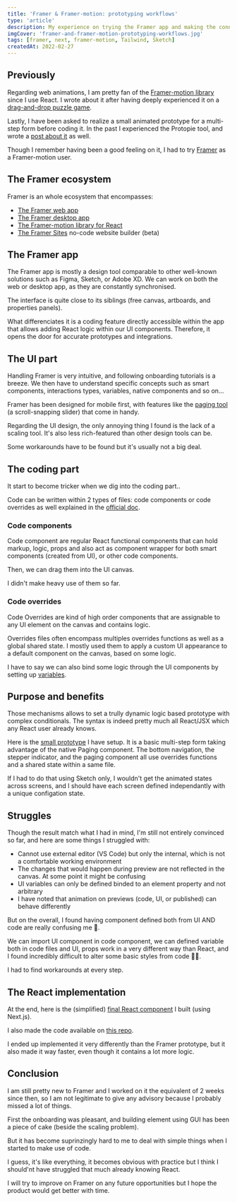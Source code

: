 ```yaml
---
title: 'Framer & Framer-motion: prototyping workflows'
type: 'article'
description: My experience on trying the Framer app and making the connexion with the React Framer-motion library.
imgCover: 'framer-and-framer-motion-prototyping-workflows.jpg'
tags: [framer, next, framer-motion, Tailwind, Sketch]
createdAt: 2022-02-27
---
```


## Previously

Regarding web animations, I am pretty fan of the [Framer-motion library](https://www.framer.com/motion/) since I use React. I wrote about it after having deeply experienced it on a [drag-and-drop puzzle game](/posts/drag-and-drop-puzzle-game-with-framer-motion).

Lastly, I have been asked to realize a small animated prototype for a multi-step form before coding it. In the past I experienced the Protopie tool, and wrote a [post about it](/posts/ui-prototypes-with-protopie) as well.

Though I remember having been a good feeling on it, I had to try [Framer](https://framer.com/) as a Framer-motion user.

## The Framer ecosystem

Framer is an whole ecosystem that encompasses:

- [The Framer web app](https://www.framer.com/)
- [The Framer desktop app](https://www.framer.com/downloads/)
- [The Framer-motion library for React](https://www.framer.com/motion/)
- [The Framer Sites](https://www.framer.com/sites/) no-code website builder (beta)

## The Framer app

The Framer app is mostly a design tool comparable to other well-known solutions such as Figma, Sketch, or Adobe XD. We can work on both the web or desktop app, as they are constantly synchronised.

The interface is quite close to its siblings (free canvas, artboards, and properties panels).

What differenciates it is a coding feature directly accessible within the app that allows adding React logic within our UI components. Therefore, it opens the door for accurate prototypes and integrations.

## The UI part

Handling Framer is very intuitive, and following onboarding tutorials is a breeze. We then have to understand specific concepts such as smart components, interactions types, variables, native components and so on...

Framer has been designed for mobile first, with features like the [paging tool](https://www.framer.com/support/using-framer/layers-page/) (a scroll-snapping slider) that come in handy.

Regarding the UI design, the only annoying thing I found is the lack of a scaling tool. It's also less rich-featured than other design tools can be.

Some workarounds have to be found but it's usually not a big deal.

## The coding part

It start to become tricker when we dig into the coding part..

Code can be written within 2 types of files: code components or code overrides as well explained in the [official doc](https://www.framer.com/docs/guides/).

### Code components

Code component are regular React functional components that can hold markup, logic, props and also act as component wrapper for both smart components (created from UI), or other code components.

Then, we can drag them into the UI canvas.

I didn't make heavy use of them so far.

### Code overrides

Code Overrides are kind of high order components that are assignable to any UI element on the canvas and contains logic.

Overrides files often encompass multiples overrides functions as well as a global shared state.
I mostly used them to apply a custom UI appearance to a default component on the canvas, based on some logic.

I have to say we can also bind some logic through the UI components by setting up [variables](https://www.framer.com/support/using-framer/variables/).

## Purpose and benefits

Those mechanisms allows to set a trully dynamic logic based prototype with complex conditionals. The syntax is indeed pretty much all React/JSX which any React user already knows.

Here is the [small prototype](https://framer.com/share/Multi-step-form--qwox9eKuo0rNKAzwQcGw/xGzOl5yq1) I have setup. It is a basic multi-step form taking advantage of the native Paging component. The bottom navigation, the stepper indicator, and the paging component all use overrides functions and a shared state within a same file.

If I had to do that using Sketch only, I wouldn't get the animated states across screens, and I should have each screen defined independantly with a unique configation state.

## Struggles

Though the result match what I had in mind, I'm still not entirely convinced so far, and here are some things I struggled with:

- Cannot use external editor (VS Code) but only the internal, which is not a comfortable working environment
- The changes that would happen during preview are not reflected in the canvas. At some point it might be confusing
- UI variables can only be defined binded to an element property and not arbitrary
- I have noted that animation on previews (code, UI, or published) can behave differently

But on the overall, I found having component defined both from UI AND code are really confusing me 🤔.

We can import UI component in code component, we can defined variable both in code files and UI, props work in a very different way than React, and I found incredibly difficult to alter some basic styles from code 😶‍🌫️.

I had to find workarounds at every step.

## The React implementation

At the end, here is the (simplified) [final React component](https://multi-step-form-with-framer-motion.vercel.app/) I built (using Next.js).

I also made the code available on [this repo](https://github.com/lansolo99/multi-step-form-with-framer-motion).

I ended up implemented it very differently than the Framer prototype, but it also made it way faster, even though it contains a lot more logic.

## Conclusion

I am still pretty new to Framer and I worked on it the equivalent of 2 weeks since then, so I am not legitimate to give any advisory because I probably missed a lot of things.

First the onboarding was pleasant, and building element using GUI has been a piece of cake (beside the scaling problem).

But it has become suprinzingly hard to me to deal with simple things when I started to make use of code.

I guess, it's like everything, it becomes obvious with practice but I think I should'nt have struggled that much already knowing React.

I will try to improve on Framer on any future opportunities but I hope the product would get better with time.
